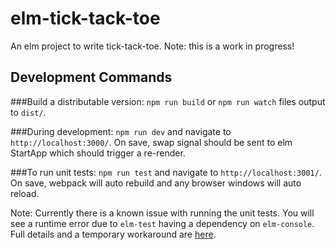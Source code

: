 # elm-tick-tack-toe
An elm project to write tick-tack-toe. Note: this is a work in progress!

## Development Commands
###Build a distributable version:
`npm run build` or `npm run watch` files output to `dist/`.

###During development:
`npm run dev` and navigate to `http://localhost:3000/`.
On save, swap signal should be sent to elm StartApp which should trigger a re-render.

###To run unit tests:
`npm run test` and navigate to `http://localhost:3001/`.
On save, webpack will auto rebuild and any browser windows will auto reload.

Note: Currently there is a known issue with running the unit tests. 
You will see a runtime error due to `elm-test` having a dependency on `elm-console`. 
Full details and a temporary workaround are [here](https://github.com/deadfoxygrandpa/elm-test/issues/32#issuecomment-192095674).
